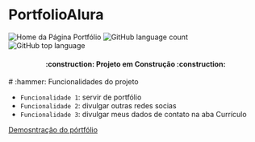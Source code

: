 # PortfolioAlura
![Home da Página Portfólio](https://user-images.githubusercontent.com/63820646/234153852-2c1b73b4-8607-4de1-a365-b2873e851721.png)
![GitHub language count](https://img.shields.io/github/languages/count/Rafael-a11y/PortfolioAlura?style=for-the-badge)
![GitHub top language](https://img.shields.io/github/languages/top/Rafael-a11y/PortfolioAlura?style=for-the-badge)
<h4 align="center">
    :construction: Projeto em Construção :construction:
</h4>
# :hammer: Funcionalidades do projeto

- `Funcionalidade 1`: servir de portfólio
- `Funcionalidade 2`: divulgar outras redes socias
- `Funcionalidade 3`: divulgar meus dados de contato na aba Currículo

[Demosntração do pórtfólio](https://user-images.githubusercontent.com/63820646/234162382-d40316a0-dd02-4783-a6b5-ec90c14ba9d6.mp4)

